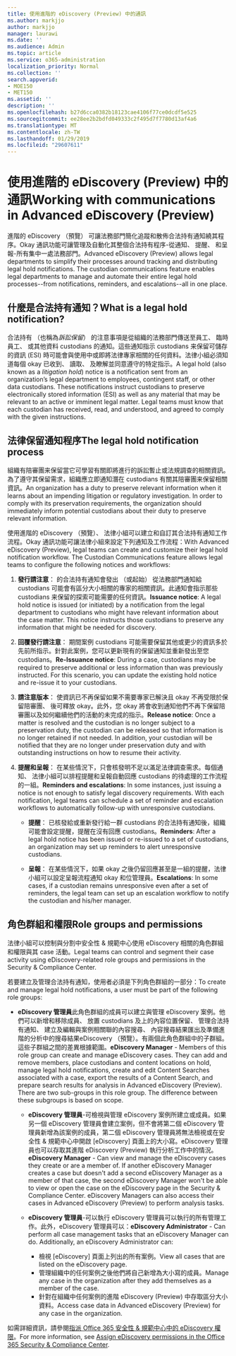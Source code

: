 ```yaml
---
title: 使用進階的 eDiscovery (Preview) 中的通訊
ms.author: markjjo
author: markjjo
manager: laurawi
ms.date: ''
ms.audience: Admin
ms.topic: article
ms.service: o365-administration
localization_priority: Normal
ms.collection: ''
search.appverid:
- MOE150
- MET150
ms.assetid: ''
description: ''
ms.openlocfilehash: b27d6cca0382b18123cae4106f77ce0dcdf5e525
ms.sourcegitcommit: ee28ee2b2bdfd049333c2f495d7f7780d13af4a6
ms.translationtype: MT
ms.contentlocale: zh-TW
ms.lasthandoff: 01/29/2019
ms.locfileid: "29607611"
---
```

# <a name="working-with-communications-in-advanced-ediscovery-preview"></a><span data-ttu-id="c6ded-102">使用進階的 eDiscovery (Preview) 中的通訊</span><span class="sxs-lookup"><span data-stu-id="c6ded-102">Working with communications in Advanced eDiscovery (Preview)</span></span>

<span data-ttu-id="c6ded-p101">進階的 eDiscovery （預覽） 可讓法務部門簡化追蹤和散佈合法持有通知繞其程序。Okay 通訊功能可讓管理及自動化其整個合法持有程序-從通知、 提醒、 和呈報-所有集中一處法務部門。</span><span class="sxs-lookup"><span data-stu-id="c6ded-p101">Advanced eDiscovery (Preview) allows legal departments to simplify their processes around tracking and distributing legal hold notifications. The custodian communications feature enables legal departments to manage and automate their entire legal hold processes--from notifications, reminders, and escalations--all in one place.</span></span>

## <a name="what-is-a-legal-hold-notification"></a><span data-ttu-id="c6ded-105">什麼是合法持有通知？</span><span class="sxs-lookup"><span data-stu-id="c6ded-105">What is a legal hold notification?</span></span>

<span data-ttu-id="c6ded-p102">合法持有 （也稱為*訴訟保留*） 的注意事項是從組織的法務部門傳送至員工、 臨時員工、 或其他資料 custodians 的通知。這些通知指示 custodians 来保留可儲存的資訊 (ESI) 時可能會與使用中或即將法律專家相關的任何資料。法律小組必須知道每個 okay 已收到、 讀取、 及瞭解並同意遵守的特定指示。</span><span class="sxs-lookup"><span data-stu-id="c6ded-p102">A legal hold (also known as a *litigation hold*) notice is a notification sent from an organization’s legal department to employees, contingent staff, or other data custodians. These notifications instruct custodians to preserve electronically stored information (ESI) as well as any material that may be relevant to an active or imminent legal matter. Legal teams must know that each custodian has received, read, and understood, and agreed to comply with the given instructions.</span></span>

## <a name="the-legal-hold-notification-process"></a><span data-ttu-id="c6ded-109">法律保留通知程序</span><span class="sxs-lookup"><span data-stu-id="c6ded-109">The legal hold notification process</span></span>

<span data-ttu-id="c6ded-p103">組織有陪審團来保留當它可學習有關即將進行的訴訟暫止或法規調查的相關資訊。為了遵守其保留需求，組織應立即通知潛在 custodians 有關其陪審團来保留相關資訊。</span><span class="sxs-lookup"><span data-stu-id="c6ded-p103">An organization has a duty to preserve relevant information when it learns about an impending litigation or regulatory investigation. In order to comply with its preservation requirements, the organization should immediately inform potential custodians about their duty to preserve relevant information.</span></span> 

<span data-ttu-id="c6ded-p104">使用進階的 eDiscovery （預覽）、 法律小組可以建立和自訂其合法持有通知工作流程。Okay 通訊功能可讓法律小組來設定下列通知及工作流程：</span><span class="sxs-lookup"><span data-stu-id="c6ded-p104">With Advanced eDiscovery (Preview), legal teams can create and customize their legal hold notification workflow. The Custodian Communications feature allows legal teams to configure the following notices and workflows:</span></span>

1. <span data-ttu-id="c6ded-p105">**發行請注意**： 的合法持有通知會發出 （或起始） 從法務部門通知給 custodians 可能會有區分大小相關的專家的相關資訊。此通知會指示那些 custodians 来保留的探索可能需要的任何資訊。</span><span class="sxs-lookup"><span data-stu-id="c6ded-p105">**Issuance notice**: A legal hold notice is issued (or initiated) by a notification from the legal department to custodians who might have relevant information about the case matter. This notice instructs those custodians to preserve any information that might be needed for discovery.</span></span> 
   
2.  <span data-ttu-id="c6ded-p106">**回覆發行請注意**： 期間案例 custodians 可能需要保留其他或更少的資訊多於先前所指示。針對此案例，您可以更新現有的保留通知並重新發出至您 custodians。</span><span class="sxs-lookup"><span data-stu-id="c6ded-p106">**Re-Issuance notice**: During a case, custodians may be required to preserve additional or less information than was previously instructed. For this scenario, you can update the existing hold notice and re-issue it to your custodians.</span></span>

3.  <span data-ttu-id="c6ded-p107">**請注意版本**： 使資訊已不再保留如果不需要專家已解決且 okay 不再受限於保留陪審團、 後可釋放 okay。此外，您 okay 將會收到通知他們不再下保留陪審團以及如何繼續他們的活動的未完成的指示。</span><span class="sxs-lookup"><span data-stu-id="c6ded-p107">**Release notice**: Once a matter is resolved and the custodian is no longer subject to a preservation duty, the custodian can be released so that information is no longer retained if not needed. In addition, your custodian will be notified that they are no longer under preservation duty and with outstanding instructions on how to resume their activity.</span></span>

4. <span data-ttu-id="c6ded-p108">**提醒和呈報**： 在某些情況下，只會核發明不足以滿足法律調查需求。每個通知、 法律小組可以排程提醒和呈報自動回應 custodians 的待處理的工作流程的一組。</span><span class="sxs-lookup"><span data-stu-id="c6ded-p108">**Reminders and escalations**: In some instances, just issuing a notice is not enough to satisfy legal discovery requirements. With each notification, legal teams can schedule a set of reminder and escalation workflows to automatically follow-up with unresponsive custodians.</span></span>

    - <span data-ttu-id="c6ded-122">**提醒**： 已核發給或重新發行給一群 custodians 的合法持有通知後，組織可能會設定提醒，提醒在沒有回應 custodians。</span><span class="sxs-lookup"><span data-stu-id="c6ded-122">**Reminders**:  After a legal hold notice has been issued or re-issued to a set of custodians, an organization may set up reminders to alert unresponsive custodians.</span></span> 

    - <span data-ttu-id="c6ded-123">**呈報**： 在某些情況下，如果 okay 之後仍留回應甚至是一組的提醒，法律小組可以設定呈報流程通知 okay 和位管理員。</span><span class="sxs-lookup"><span data-stu-id="c6ded-123">**Escalations**: In some cases, if a custodian remains unresponsive even after a set of reminders, the legal team can set up an escalation workflow to notify the custodian and his/her manager.</span></span>

## <a name="role-groups-and-permissions"></a><span data-ttu-id="c6ded-124">角色群組和權限</span><span class="sxs-lookup"><span data-stu-id="c6ded-124">Role groups and permissions</span></span> 

<span data-ttu-id="c6ded-125">法律小組可以控制與分割中安全性 & 規範中心使用 eDiscovery 相關的角色群組和權限與其 case 活動。</span><span class="sxs-lookup"><span data-stu-id="c6ded-125">Legal teams can control and segment their case activity using eDiscovery-related role groups and permissions in the Security & Compliance Center.</span></span> 

<span data-ttu-id="c6ded-126">若要建立及管理合法持有通知，使用者必須是下列角色群組的一部分：</span><span class="sxs-lookup"><span data-stu-id="c6ded-126">To create and manage legal hold notifications, a user must be part of the following role groups:</span></span>

- <span data-ttu-id="c6ded-p109">**eDiscovery 管理員**此角色群組的成員可以建立與管理 eDiscovery 案例。他們可以新增和移除成員、 放置 custodians 及上的內容位置保留、 管理合法持有通知、 建立及編輯與案例相關聯的內容搜尋、 內容搜尋結果匯出及準備進階的分析中的搜尋結果eDiscovery （預覽）。有兩個此角色群組中的子群組。這些子群組之間的差異根據範圍。</span><span class="sxs-lookup"><span data-stu-id="c6ded-p109">**eDiscovery Manager** - Members of this role group can create and manage eDiscovery cases. They can add and remove members, place custodians and content locations on hold, manage legal hold notifications, create and edit Content Searches associated with a case, export the results of a Content Search, and prepare search results for analysis in Advanced eDiscovery (Preview). There are two sub-groups in this role group. The difference between these subgroups is based on scope.</span></span>

  - <span data-ttu-id="c6ded-p110">**eDiscovery 管理員**-可檢視與管理 eDiscovery 案例所建立或成員。如果另一個 eDiscovery 管理員會建立案例，但不會將第二個 eDiscovery 管理員新增為該案例的成員，第二個 eDiscovery 管理員將無法檢視或在安全性 & 規範中心中開啟 [eDiscovery] 頁面上的大小寫。eDiscovery 管理員也可以存取其進階 eDiscovery (Preview) 執行分析工作中的情況。</span><span class="sxs-lookup"><span data-stu-id="c6ded-p110">**eDiscovery Manager** - Can view and manage the eDiscovery cases they create or are a member of. If another eDiscovery Manager creates a case but doesn't add a second eDiscovery Manager as a member of that case, the second eDiscovery Manager won't be able to view or open the case on the eDiscovery page in the Security & Compliance Center. eDiscovery Managers can also access their cases in Advanced eDiscovery (Preview) to perform analysis tasks.</span></span>

  - <span data-ttu-id="c6ded-p111">**eDiscovery 管理員**-可以執行 eDiscovery 管理員可以執行的所有管理工作。此外，eDiscovery 管理員可以：</span><span class="sxs-lookup"><span data-stu-id="c6ded-p111">**eDiscovery Administrator** - Can perform all case management tasks that an eDiscovery Manager can do. Additionally, an eDiscovery Administrator can:</span></span>
    
    - <span data-ttu-id="c6ded-136">檢視 [eDiscovery] 頁面上列出的所有案例。</span><span class="sxs-lookup"><span data-stu-id="c6ded-136">View all cases that are listed on the eDiscovery page.</span></span>
    - <span data-ttu-id="c6ded-137">管理組織中的任何案例之後他們將自己新增為大小寫的成員。</span><span class="sxs-lookup"><span data-stu-id="c6ded-137">Manage any case in the organization after they add themselves as a member of the case.</span></span>
    - <span data-ttu-id="c6ded-138">針對在組織中任何案例的進階 eDiscovery (Preview) 中存取區分大小資料。</span><span class="sxs-lookup"><span data-stu-id="c6ded-138">Access case data in Advanced eDiscovery (Preview) for any case in the organization.</span></span>

<span data-ttu-id="c6ded-139">如需詳細資訊，請參閱[指派 Office 365 安全性 & 規範中心中的 eDiscovery 權限](../assign-ediscovery-permissions.md)。</span><span class="sxs-lookup"><span data-stu-id="c6ded-139">For more information, see [Assign eDiscovery permissions in the Office 365 Security & Compliance Center](../assign-ediscovery-permissions.md).</span></span>